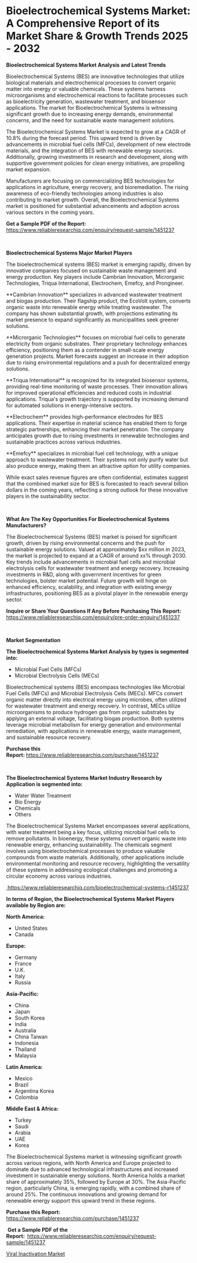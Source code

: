 <p><h1>Bioelectrochemical Systems Market: A Comprehensive Report of its Market Share & Growth Trends 2025 - 2032</h1></p><p><strong>Bioelectrochemical Systems Market Analysis and Latest Trends</strong></p>
<p><p>Bioelectrochemical Systems (BES) are innovative technologies that utilize biological materials and electrochemical processes to convert organic matter into energy or valuable chemicals. These systems harness microorganisms and electrochemical reactions to facilitate processes such as bioelectricity generation, wastewater treatment, and biosensor applications. The market for Bioelectrochemical Systems is witnessing significant growth due to increasing energy demands, environmental concerns, and the need for sustainable waste management solutions.</p><p>The Bioelectrochemical Systems Market is expected to grow at a CAGR of 10.8% during the forecast period. This upward trend is driven by advancements in microbial fuel cells (MFCs), development of new electrode materials, and the integration of BES with renewable energy sources. Additionally, growing investments in research and development, along with supportive government policies for clean energy initiatives, are propelling market expansion. </p><p>Manufacturers are focusing on commercializing BES technologies for applications in agriculture, energy recovery, and bioremediation. The rising awareness of eco-friendly technologies among industries is also contributing to market growth. Overall, the Bioelectrochemical Systems market is positioned for substantial advancements and adoption across various sectors in the coming years.</p></p>
<p><strong>Get a Sample PDF of the Report:&nbsp;</strong> <a href="https://www.reliableresearchiq.com/enquiry/request-sample/1451237?utm_campaign=2802&utm_medium=2&utm_source=Github&utm_content=ia&utm_term=09032025&utm_id=bioelectrochemical-systems">https://www.reliableresearchiq.com/enquiry/request-sample/1451237</a></p>
<p>&nbsp;</p>
<p><strong>Bioelectrochemical Systems Major Market Players</strong></p>
<p><p>The bioelectrochemical systems (BES) market is emerging rapidly, driven by innovative companies focused on sustainable waste management and energy production. Key players include Cambrian Innovation, Microrganic Technologies, Triqua International, Electrochem, Emefcy, and Prongineer.</p><p>**Cambrian Innovation** specializes in advanced wastewater treatment and biogas production. Their flagship product, the EcoVolt system, converts organic waste into renewable energy while treating wastewater. The company has shown substantial growth, with projections estimating its market presence to expand significantly as municipalities seek greener solutions.</p><p>**Microrganic Technologies** focuses on microbial fuel cells to generate electricity from organic substrates. Their proprietary technology enhances efficiency, positioning them as a contender in small-scale energy generation projects. Market forecasts suggest an increase in their adoption due to rising environmental regulations and a push for decentralized energy solutions.</p><p>**Triqua International** is recognized for its integrated biosensor systems, providing real-time monitoring of waste processes. Their innovation allows for improved operational efficiencies and reduced costs in industrial applications. Triqua's growth trajectory is supported by increasing demand for automated solutions in energy-intensive sectors.</p><p>**Electrochem** provides high-performance electrodes for BES applications. Their expertise in material science has enabled them to forge strategic partnerships, enhancing their market penetration. The company anticipates growth due to rising investments in renewable technologies and sustainable practices across various industries.</p><p>**Emefcy** specializes in microbial fuel cell technology, with a unique approach to wastewater treatment. Their systems not only purify water but also produce energy, making them an attractive option for utility companies. </p><p>While exact sales revenue figures are often confidential, estimates suggest that the combined market size for BES is forecasted to reach several billion dollars in the coming years, reflecting a strong outlook for these innovative players in the sustainability sector.</p></p>
<p>&nbsp;</p>
<p><strong>What Are The Key Opportunities For Bioelectrochemical Systems Manufacturers?</strong></p>
<p><p>The Bioelectrochemical Systems (BES) market is poised for significant growth, driven by rising environmental concerns and the push for sustainable energy solutions. Valued at approximately $xx million in 2023, the market is projected to expand at a CAGR of around xx% through 2030. Key trends include advancements in microbial fuel cells and microbial electrolysis cells for wastewater treatment and energy recovery. Increasing investments in R&D, along with government incentives for green technologies, bolster market potential. Future growth will hinge on enhanced efficiency, scalability, and integration with existing energy infrastructures, positioning BES as a pivotal player in the renewable energy sector.</p></p>
<p><strong>Inquire or Share Your Questions If Any Before Purchasing This Report:</strong> <a href="https://www.reliableresearchiq.com/enquiry/pre-order-enquiry/1451237?utm_campaign=2802&utm_medium=2&utm_source=Github&utm_content=ia&utm_term=09032025&utm_id=bioelectrochemical-systems">https://www.reliableresearchiq.com/enquiry/pre-order-enquiry/1451237</a></p>
<p>&nbsp;</p>
<p><strong>Market Segmentation</strong></p>
<p><strong>The Bioelectrochemical Systems Market Analysis by types is segmented into:</strong></p>
<p><ul><li>Microbial Fuel Cells (MFCs)</li><li>Microbial Electrolysis Cells (MECs)</li></ul></p>
<p><p>Bioelectrochemical systems (BES) encompass technologies like Microbial Fuel Cells (MFCs) and Microbial Electrolysis Cells (MECs). MFCs convert organic matter directly into electrical energy using microbes, often utilized for wastewater treatment and energy recovery. In contrast, MECs utilize microorganisms to produce hydrogen gas from organic substrates by applying an external voltage, facilitating biogas production. Both systems leverage microbial metabolism for energy generation and environmental remediation, with applications in renewable energy, waste management, and sustainable resource recovery.</p></p>
<p><strong>Purchase this Report:&nbsp;</strong><a href="https://www.reliableresearchiq.com/purchase/1451237?utm_campaign=2802&utm_medium=2&utm_source=Github&utm_content=ia&utm_term=09032025&utm_id=bioelectrochemical-systems">https://www.reliableresearchiq.com/purchase/1451237</a></p>
<p>&nbsp;</p>
<p><strong>The Bioelectrochemical Systems Market Industry Research by Application is segmented into:</strong></p>
<p><ul><li>Water Water Treatment</li><li>Bio Energy</li><li>Chemicals</li><li>Others</li></ul></p>
<p><p>The Bioelectrochemical Systems Market encompasses several applications, with water treatment being a key focus, utilizing microbial fuel cells to remove pollutants. In bioenergy, these systems convert organic waste into renewable energy, enhancing sustainability. The chemicals segment involves using bioelectrochemical processes to produce valuable compounds from waste materials. Additionally, other applications include environmental monitoring and resource recovery, highlighting the versatility of these systems in addressing ecological challenges and promoting a circular economy across various industries.</p></p>
<p><a href="https://www.reliableresearchiq.com/bioelectrochemical-systems-r1451237?utm_campaign=2802&utm_medium=2&utm_source=Github&utm_content=ia&utm_term=09032025&utm_id=bioelectrochemical-systems">&nbsp;https://www.reliableresearchiq.com/bioelectrochemical-systems-r1451237</a></p>
<p><strong>In terms of Region, the Bioelectrochemical Systems Market Players available by Region are:</strong></p>
<p>
    <p> <strong> North America: </strong>
        <ul>
            <li>United States</li>
            <li>Canada</li>
        </ul>
        </p> 
    <p> <strong> Europe: </strong>
        <ul>
            <li>Germany</li>
            <li>France</li>
            <li>U.K.</li>
            <li>Italy</li>
            <li>Russia</li>
        </ul>
        </p> 
    <p> <strong> Asia-Pacific: </strong>
        <ul>
            <li>China</li>
            <li>Japan</li>
            <li>South Korea</li>
            <li>India</li>
            <li>Australia</li>
            <li>China Taiwan</li>
            <li>Indonesia</li>
            <li>Thailand</li>
            <li>Malaysia</li>
        </ul>
        </p> 
    <p> <strong> Latin America: </strong>
        <ul>
            <li>Mexico</li>
            <li>Brazil</li>
            <li>Argentina Korea</li>
            <li>Colombia</li>
        </ul>
        </p> 
    <p> <strong> Middle East & Africa: </strong>
        <ul>
            <li>Turkey</li>
            <li>Saudi</li>
            <li>Arabia</li>
            <li>UAE</li>
            <li>Korea</li>
        </ul>
    </p>
    </p>
<p><p>The Bioelectrochemical Systems market is witnessing significant growth across various regions, with North America and Europe projected to dominate due to advanced technological infrastructures and increased investment in sustainable energy solutions. North America holds a market share of approximately 35%, followed by Europe at 30%. The Asia-Pacific region, particularly China, is emerging rapidly, with a combined share of around 25%. The continuous innovations and growing demand for renewable energy support this upward trend in these regions.</p></p>
<p><strong>Purchase this Report: </strong><a href="https://www.reliableresearchiq.com/purchase/1451237?utm_campaign=2802&utm_medium=2&utm_source=Github&utm_content=ia&utm_term=09032025&utm_id=bioelectrochemical-systems">https://www.reliableresearchiq.com/purchase/1451237</a></p>
<p>&nbsp;<strong>Get a Sample PDF of the Report:&nbsp;&nbsp;</strong><a href="https://www.reliableresearchiq.com/enquiry/request-sample/1451237?utm_campaign=2802&utm_medium=2&utm_source=Github&utm_content=ia&utm_term=09032025&utm_id=bioelectrochemical-systems">https://www.reliableresearchiq.com/enquiry/request-sample/1451237</a></p>
<p><strong></strong></p>
<p><p><a href="https://github.com/ElviraLeka1962/Market-Research-Report-List-1/blob/main/viral-inactivation-market.md?utm_campaign=2802&utm_medium=2&utm_source=Github&utm_content=ia&utm_term=09032025&utm_id=bioelectrochemical-systems">Viral Inactivation Market</a></p></p>